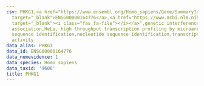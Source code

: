 ```yaml
---
csv: PHKG1,<a href="https://www.ensembl.org/Homo_sapiens/Gene/Summary?db=core;g=ENSG00000164776"
  target="_blank">ENSG00000164776</a>,<a href="https://www.ncbi.nlm.nih.gov/pubmed/17216044"
  target="_blank"><i class="fas fa-file"></i></a>",genetic interference,functional
  association,HeLa, high throughput transcription profiling by microarray,nucleotide
  sequence identification,nucleotide sequence identification,transcriptional regulation,up-regulates
  activity
data_alias: PHKG1
data_id: ENSG00000164776
data_numevidence: 1
data_species: Homo sapiens
data_taxid: '9606'
title: PHKG1
---
```

